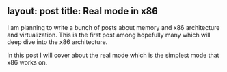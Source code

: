 layout: post
title: Real mode in x86 
---

I am planning to write a bunch of posts about memory and x86 architecture and virtualization. This is the first post among hopefully many which
will deep dive into the x86 architecture. 

In this post I will cover about the real mode which is the simplest mode that x86 works on.
